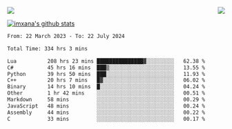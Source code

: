 <p>
  <a href="https://count.getloli.com/"><img src="https://count.getloli.com/get/@xana.readme?theme=moebooru-h"></a>
  <img src="https://weather-icon.journeyad.repl.co/@hangzhou?v=1" align="right">
</p>


<a href="https://github.com/imxana"><img align="center" src="https://github-readme-stats.vercel.app/api?username=imxana&show_icons=true&include_all_commits=true&hide_border=tru&custom_title=imxana%27s%20Github%20Stats" alt="imxana's github stats" /></a> 

<!--START_SECTION:waka-->

```txt
From: 22 March 2023 - To: 22 July 2024

Total Time: 334 hrs 3 mins

Lua          208 hrs 23 mins ███████████████▓░░░░░░░░░   62.38 %
C#           45 hrs 16 mins  ███▒░░░░░░░░░░░░░░░░░░░░░   13.55 %
Python       39 hrs 50 mins  ███░░░░░░░░░░░░░░░░░░░░░░   11.93 %
C++          20 hrs 7 mins   █▓░░░░░░░░░░░░░░░░░░░░░░░   06.02 %
Binary       14 hrs 10 mins  █░░░░░░░░░░░░░░░░░░░░░░░░   04.24 %
Other        1 hr 42 mins    ░░░░░░░░░░░░░░░░░░░░░░░░░   00.51 %
Markdown     58 mins         ░░░░░░░░░░░░░░░░░░░░░░░░░   00.29 %
JavaScript   48 mins         ░░░░░░░░░░░░░░░░░░░░░░░░░   00.24 %
Assembly     44 mins         ░░░░░░░░░░░░░░░░░░░░░░░░░   00.22 %
C            33 mins         ░░░░░░░░░░░░░░░░░░░░░░░░░   00.17 %
```

<!--END_SECTION:waka-->
